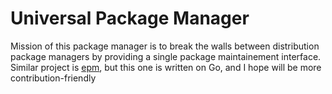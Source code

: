 # Universal Package Manager

Mission of this package manager is to break the walls between distribution package managers by providing a single package maintainement interface.
Similar project is [epm](https://github.com/michaelrsweet/epm), but this one is written on Go, and I hope will be more contribution-friendly

